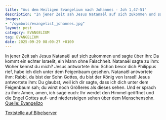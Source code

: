 ```yaml
---
title: "Aus dem Heiligen Evangelium nach Johannes - Joh 1,47-51"
description: "In jener Zeit sah Jesus Natanaël auf sich zukommen und sagte über ihn: Da kommt ein echter Israelit, ein Mann ohne Falschheit. Natanaël sagte zu ihm: Woher kennst du mich? Jesus antwortete ihm: Schon bevor dich Philippus rief, habe ich dich unter dem Feigenbaum gesehen. Natanaël ...."
images:
- "/symbols/evangelist_johannes.jpg"
layout: post
category: EVANGELIUM
tag: EVANGELIUM
date: 2025-09-29 08:00:27 +0100
---
```

In jener Zeit sah Jesus Natanaël auf sich zukommen und sagte über ihn: Da kommt ein echter Israelit, ein Mann ohne Falschheit.
Natanaël sagte zu ihm: Woher kennst du mich? Jesus antwortete ihm: Schon bevor dich Philippus rief, habe ich dich unter dem Feigenbaum gesehen.
Natanaël antwortete ihm: Rabbi, du bist der Sohn Gottes, du bist der König von Israel!
Jesus antwortete ihm: Du glaubst, weil ich dir sagte, dass ich dich unter dem Feigenbaum sah; du wirst noch Größeres als dieses sehen.<!--more-->
Und er sprach zu ihm: Amen, amen, ich sage euch: Ihr werdet den Himmel geöffnet und die Engel Gottes auf- und niedersteigen sehen über dem Menschensohn.<br>
[Quelle: Evangelizo](https://evangeliumtagfuertag.org/DE/gospel)

[Textstelle auf Bibelserver](https://www.bibleserver.com/EU/Johannes1,47-51)
